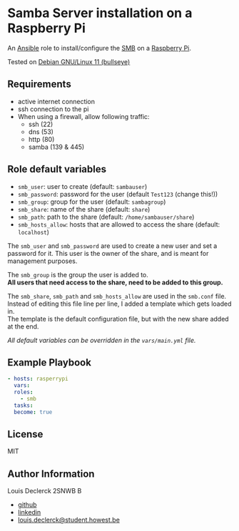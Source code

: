 # Samba Server installation on a Raspberry Pi

An [Ansible](https://www.ansible.com) role to install/configure the [SMB](https://www.samba.org/) on a [Raspberry Pi](https://www.raspberrypi.org/).
  
Tested on [Debian GNU/Linux 11 (bullseye)](https://www.raspberrypi.com/software/)  

## Requirements

- active internet connection
- ssh connection to the pi
- When using a firewall, allow following traffic:
  - ssh (22)
  - dns (53)
  - http (80)
  - samba (139 & 445)
  
## Role default variables
- `smb_user`: user to create (default: `sambauser`)  
- `smb_password`: password for the user (default `Test123` (change this!))
- `smb_group`: group for the user (default: `sambagroup`)
- `smb_share`: name of the share (default: `share`)
- `smb_path`: path to the share (default: `/home/sambauser/share`)
- `smb_hosts_allow`: hosts that are allowed to access the share (default: `localhost`)
  
The `smb_user` and `smb_password` are used to create a new user and set a password for it.
This user is the owner of the share, and is meant for management purposes.  
  
The `smb_group` is the group the user is added to.  
**All users that need access to the share, need to be added to this group.**

The `smb_share`, `smb_path` and `smb_hosts_allow` are used in the `smb.conf` file.  
Instead of editing this file line per line, I added a template which gets loaded in.  
The template is the default configuration file, but with the new share added at the end.  
  
*All default variables can be overridden in the `vars/main.yml` file.*


## Example Playbook

```yaml
- hosts: rasperrypi
  vars:
  roles:
    - smb
  tasks:
  become: true
```

## License

MIT

## Author Information

Louis Declerck 2SNWB B
 - [github](https://github.com/DeclerckLouis)
 - [linkedin](https://www.linkedin.com/in/louis-declerck-student)
 - [louis.declerck@student.howest.be](mailto:louis.declerck@student.howest.be)
